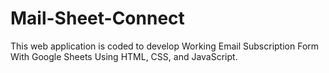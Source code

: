 <h1>Mail-Sheet-Connect</h1>

This web application is coded to develop Working Email Subscription Form With Google Sheets Using HTML, CSS, and JavaScript.
